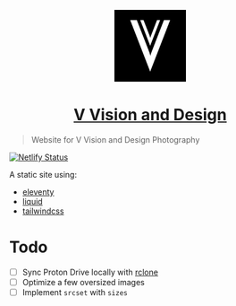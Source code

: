 <p align="center">
  <a href="https://vvisionbydesign.netlify.app">
    <img src="./public/icon192.png" height="128">
    <h1 align="center">V Vision and Design</h1>
  </a>
</p>

> Website for V Vision and Design Photography

[![Netlify Status](https://api.netlify.com/api/v1/badges/0c6d6de6-87c3-430d-b815-b686bbd430b3/deploy-status)](https://app.netlify.com/sites/vvisionanddesign/deploys)

A static site using:

- [eleventy](https://www.11ty.dev/)
- [liquid](https://shopify.github.io/liquid/)
- [tailwindcss](https://tailwindcss.com/)

# Todo

- [ ] Sync Proton Drive locally with [rclone](https://rclone.org/protondrive/)
- [ ] Optimize a few oversized images
- [ ] Implement `srcset` with `sizes`
